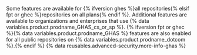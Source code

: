 Some features are available for {% ifversion ghes %}all repositories{% elsif fpt or ghec %}repositories on all plans{% endif %}. Additional features are available to organizations and enterprises that use {% data variables.product.prodname_GHAS_cs_or_sp %}. {% ifversion fpt or ghec %}{% data variables.product.prodname_GHAS %} features are also enabled for all public repositories on {% data variables.product.prodname_dotcom %}.{% endif %} {% data reusables.advanced-security.more-info-ghas %}
